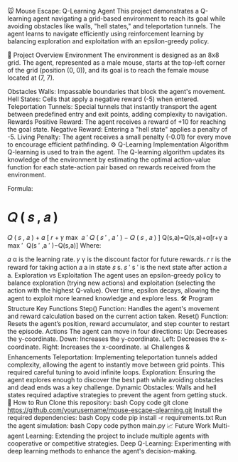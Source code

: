 🐭 Mouse Escape: Q-Learning Agent
This project demonstrates a Q-learning agent navigating a grid-based environment to reach its goal while avoiding obstacles like walls, "hell states," and teleportation tunnels. The agent learns to navigate efficiently using reinforcement learning by balancing exploration and exploitation with an epsilon-greedy policy.

🚀 Project Overview
Environment
The environment is designed as an 8x8 grid. The agent, represented as a male mouse, starts at the top-left corner of the grid (position (0, 0)), and its goal is to reach the female mouse located at (7, 7).

Obstacles
Walls: Impassable boundaries that block the agent's movement.
Hell States: Cells that apply a negative reward (-5) when entered.
Teleportation Tunnels: Special tunnels that instantly transport the agent between predefined entry and exit points, adding complexity to navigation.
Rewards
Positive Reward: The agent receives a reward of +10 for reaching the goal state.
Negative Reward: Entering a "hell state" applies a penalty of -5.
Living Penalty: The agent receives a small penalty (-0.01) for every move to encourage efficient pathfinding.
⚙️ Q-Learning Implementation
Algorithm
Q-learning is used to train the agent. The Q-learning algorithm updates its knowledge of the environment by estimating the optimal action-value function for each state-action pair based on rewards received from the environment.

Formula:

𝑄
(
𝑠
,
𝑎
)
=
𝑄
(
𝑠
,
𝑎
)
+
𝛼
[
𝑟
+
𝛾
max
⁡
𝑎
′
𝑄
(
𝑠
′
,
𝑎
′
)
−
𝑄
(
𝑠
,
𝑎
)
]
Q(s,a)=Q(s,a)+α[r+γ 
a
max
′
​
 Q(s 
′
 ,a 
′
 )−Q(s,a)]
Where:

𝛼
α is the learning rate.
𝛾
γ is the discount factor for future rewards.
𝑟
r is the reward for taking action 
𝑎
a in state 
𝑠
s.
𝑠
′
s 
′
  is the next state after action 
𝑎
a.
Exploration vs Exploitation
The agent uses an epsilon-greedy policy to balance exploration (trying new actions) and exploitation (selecting the action with the highest Q-value). Over time, epsilon decays, allowing the agent to exploit more learned knowledge and explore less.
🛠️ Program Structure
Key Functions
Step() Function: Handles the agent's movement and reward calculation based on the current action taken.
Reset() Function: Resets the agent’s position, reward accumulator, and step counter to restart the episode.
Actions
The agent can move in four directions:
Up: Decreases the y-coordinate.
Down: Increases the y-coordinate.
Left: Decreases the x-coordinate.
Right: Increases the x-coordinate.
📊 Challenges & Enhancements
Teleportation: Implementing teleportation tunnels added complexity, allowing the agent to instantly move between grid points. This required careful tuning to avoid infinite loops.
Exploration: Ensuring the agent explores enough to discover the best path while avoiding obstacles and dead ends was a key challenge.
Dynamic Obstacles: Walls and hell states required adaptive strategies to prevent the agent from getting stuck.
🔧 How to Run
Clone this repository:
bash
Copy code
git clone https://github.com/yourusername/mouse-escape-qlearning.git
Install the required dependencies:
bash
Copy code
pip install -r requirements.txt
Run the agent simulation:
bash
Copy code
python main.py
📈 Future Work
Multi-agent Learning: Extending the project to include multiple agents with cooperative or competitive strategies.
Deep Q-Learning: Experimenting with deep learning methods to enhance the agent's decision-making.
